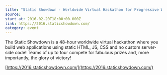 ```yaml
---
title: "Static Showdown - Worldwide Virtual Hackathon for Progressive Web Apps"
source:
start_at: 2016-02-20T18:00:00.000Z
link: https://2016.staticshowdown.com/
category: event
---
```

The Static Showdown is a 48-hour worldwide virtual hackathon where you build web applications using static HTML, JS, CSS and no custom server-side code! Teams of up to four compete for fabulous prizes and, more importantly, the glory of victory!



[https://2016.staticshowdown.com/](https://2016.staticshowdown.com/)